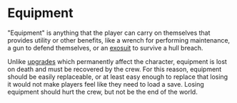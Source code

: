 # Equipment
"Equipment" is anything that the player can carry on themselves that provides utility or other benefits, like a wrench for performing maintenance, a gun to defend themselves, or an [exosuit] to survive a hull breach.

Unlike [upgrades] which permanently affect the character, equipment is lost on death and must be recovered by the crew. For this reason, equipment should be easily replaceable, or at least easy enough to replace that losing it would not make players feel like they need to load a save. Losing equipment should hurt the crew, but not be the end of the world.

<!-- Links used in the page -->
[exosuit]: ./exosuits.md
[upgrades]: ./upgrades.md